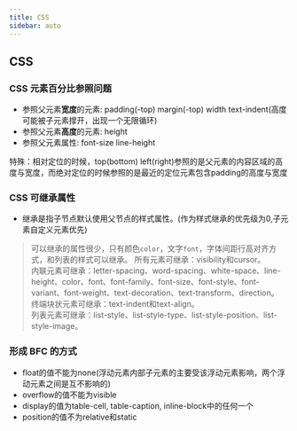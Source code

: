 ```yaml
---
title: CSS
sidebar: auto
---
```


## CSS 


### CSS 元素百分比参照问题
- 参照父元素**宽度**的元素: padding(-top) margin(-top) width text-indent(高度可能被子元素撑开，出现一个无限循环)
- 参照父元素**高度**的元素: height
- 参照父元素属性: font-size line-height

特殊：相对定位的时候，top(bottom) left(right)参照的是父元素的内容区域的高度与宽度，而绝对定位的时候参照的是最近的定位元素包含padding的高度与宽度


### CSS 可继承属性
- 继承是指子节点默认使用父节点的样式属性。(作为样式继承的优先级为0,子元素自定义元素优先)
> 可以继承的属性很少，只有颜色`color`，文字`font`，字体间距行高对齐方式，和列表的样式可以继承。
> 所有元素可继承：visibility和cursor。</br>内联元素可继承：letter-spacing、word-spacing、white-space、line-height、color、font、font-family、font-size、font-style、font-variant、font-weight、text-decoration、text-transform、direction。</br>终端块状元素可继承：text-indent和text-align。</br>列表元素可继承：list-style、list-style-type、list-style-position、list-style-image。


### 形成 BFC 的方式
- float的值不能为none(浮动元素内部子元素的主要受该浮动元素影响，两个浮动元素之间是互不影响的)
- overflow的值不能为visible
- display的值为table-cell, table-caption, inline-block中的任何一个
- position的值不为relative和static